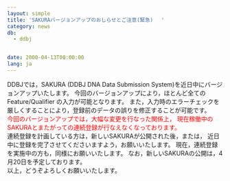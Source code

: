 ```yaml
---
layout: simple
title: 'SAKURAバージョンアップのおしらせとご注意(緊急) 　'
category: news
db:
  - ddbj


date: 2000-04-13T00:00:00
lang: ja
---
```


DDBJでは，SAKURA (DDBJ DNA Data Submission System)を近日中にバージョンアップいたします。 今回のバージョンアップにより，ほとんど全てのFeature/Qualifier の入力が可能となります。 また，入力時のエラーチェックを厳しくすることにより，登録前のデータの誤りを修正することが可能です。<br>
<font color="red">今回のバージョンアップでは，大幅な変更を行なった関係上， 現在稼働中のSAKURAとまたがっての連続登録が行なえなくなっております。</font><br>連続登録を計画している方は，新しいSAKURAが公開された後，または， 近日中に登録を完了させてくださいますよう，お願いいたします。 現在，連続登録を実施中の方も，同様にお願いいたします。 なお，新しいSAKURAの公開は，4月20日を予定しております。<br>以上，どうぞよろしくお願いいたします。
